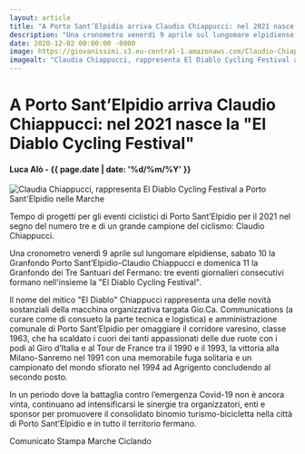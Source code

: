 ```yaml
---
layout: article
title: "A Porto Sant’Elpidio arriva Claudio Chiappucci: nel 2021 nasce la "El Diablo Cycling Festival""
description: "Una cronometro venerdì 9 aprile sul lungomare elpidiense, sabato 10 la Granfondo Porto Sant’Elpidio-Claudio Chiappucci e domenica 11 la Granfondo dei Tre Santuari del Fermano: tre eventi giornalieri consecutivi formano nell'insieme la "El Diablo Cycling Festival"."
date: 2020-12-02 00:00:00 -0000
image: https://giovanissimi.s3.eu-central-1.amazonaws.com/Claudio-Chiappucci-1+(1).jpg
imagealt: "Claudia Chiappucci, rappresenta El Diablo Cycling Festival a Porto Sant'Elpidio nelle Marche"
---
```


# A Porto Sant’Elpidio arriva Claudio Chiappucci: nel 2021 nasce la "El Diablo Cycling Festival"

#### Luca Alò - {{ page.date | date: '%d/%m/%Y' }}

![Claudia Chiappucci, rappresenta El Diablo Cycling Festival a Porto Sant'Elpidio nelle Marche](https://giovanissimi.s3.eu-central-1.amazonaws.com/Claudio-Chiappucci-1+(1).jpg)

Tempo di progetti per gli eventi ciclistici di Porto Sant’Elpidio per il 2021 nel segno del numero tre e di un grande campione del ciclismo: Claudio Chiappucci.

Una cronometro venerdì 9 aprile sul lungomare elpidiense, sabato 10 la Granfondo Porto Sant’Elpidio-Claudio Chiappucci e domenica 11 la Granfondo dei Tre Santuari del Fermano: tre eventi giornalieri consecutivi formano nell'insieme la "El Diablo Cycling Festival".

Il nome del mitico "El Diablo" Chiappucci rappresenta una delle novità sostanziali della macchina organizzativa targata Gio.Ca. Communications (a curare come di consueto la parte tecnica e logistica) e amministrazione comunale di Porto Sant’Elpidio per omaggiare il corridore varesino, classe 1963, che ha scaldato i cuori dei tanti appassionati delle due ruote con i podi al Giro d’Italia e al Tour de France tra il 1990 e il 1993, la vittoria alla Milano-Sanremo nel 1991 con una memorabile fuga solitaria e un campionato del mondo sfiorato nel 1994 ad Agrigento concludendo al secondo posto.

In un periodo dove la battaglia contro l’emergenza Covid-19 non è ancora vinta, continuano ad intensificarsi le sinergie tra organizzatori, enti e sponsor per promuovere il consolidato binomio turismo-bicicletta nella città di Porto Sant’Elpidio e in tutto il territorio fermano.

Comunicato Stampa Marche Ciclando